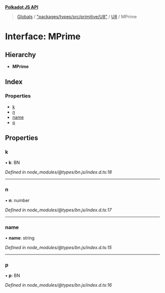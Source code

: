 **[Polkadot JS API](../README.md)**

> [Globals](../globals.md) / ["packages/types/src/primitive/U8"](../modules/_packages_types_src_primitive_u8_.md) / [U8](../classes/_packages_types_src_primitive_u8_.u8.md) / MPrime

# Interface: MPrime

## Hierarchy

* **MPrime**

## Index

### Properties

* [k](_packages_types_src_primitive_u8_.u8.mprime.md#k)
* [n](_packages_types_src_primitive_u8_.u8.mprime.md#n)
* [name](_packages_types_src_primitive_u8_.u8.mprime.md#name)
* [p](_packages_types_src_primitive_u8_.u8.mprime.md#p)

## Properties

### k

•  **k**: BN

*Defined in node_modules/@types/bn.js/index.d.ts:18*

___

### n

•  **n**: number

*Defined in node_modules/@types/bn.js/index.d.ts:17*

___

### name

•  **name**: string

*Defined in node_modules/@types/bn.js/index.d.ts:15*

___

### p

•  **p**: BN

*Defined in node_modules/@types/bn.js/index.d.ts:16*

